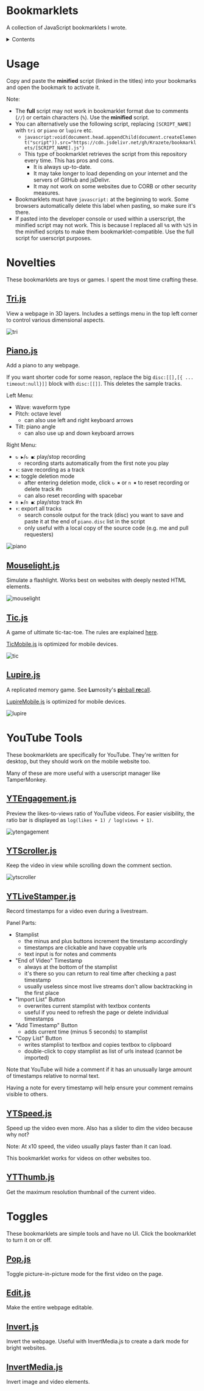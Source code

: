 # Bookmarklets

A collection of JavaScript bookmarklets I wrote.

<details>
<summary>Contents</summary>

- [Usage](#usage)
- [Novelties](#novelties)
  - [Tri.js](#trijs)
  - [Piano.js](#pianojs)
  - [Mouselight.js](#mouselightjs)
  - [Tic.js](#ticjs)
  - [Lupire.js](#lupirejs)
- [YouTube Tools](#youtube-tools)
  - [YTEngagement.js](#ytengagementjs)
  - [YTScroller.js](#ytscrollerjs)
  - [YTLiveStamper.js](#ytlivestamperjs)
  - [YTSpeed.js](#ytspeedjs)
  - [YTThumb.js](#ytthumbjs)
- [Toggles](#toggles)
  - [Pop.js](#popjs)
  - [Edit.js](#editjs)
  - [Invert.js](#invertjs)
  - [InvertMedia.js](#invertmediajs)

</details>

# Usage

Copy and paste the **minified** script (linked in the titles) into your bookmarks and open the bookmark to activate it.

Note:

- The **full** script may not work in bookmarklet format due to comments (`//`) or certain characters (`%`). Use the **minified** script.
- You can alternatively use the following script, replacing `[SCRIPT_NAME]` with `tri` or `piano` or `lupire` etc.
  - `javascript:void(document.head.appendChild(document.createElement("script")).src="https://cdn.jsdelivr.net/gh/Krazete/bookmarklets/[SCRIPT_NAME].js")`
  - This type of bookmarklet retrieves the script from this repository every time. This has pros and cons.
    - It is always up-to-date.
    - It may take longer to load depending on your internet and the servers of GitHub and jsDelivr.
    - It may not work on some websites due to CORB or other security measures.
- Bookmarklets must have `javascript:` at the beginning to work.  Some browsers automatically delete this label when pasting, so make sure it's there.
- If pasted into the developer console or used within a userscript, the minified script may not work. This is because I replaced all `%`s with `%25` in the minified scripts to make them bookmarklet-compatible. Use the full script for userscript purposes.

# Novelties

These bookmarklets are toys or games. I spent the most time crafting these.

## [Tri.js](https://raw.githubusercontent.com/Krazete/bookmarklets/master/min/tri.min.js)

View a webpage in 3D layers. Includes a settings menu in the top left corner to control various dimensional aspects.

![tri](https://github.com/Krazete/bookmarklets/blob/master/gif/tri.gif)

## [Piano.js](https://raw.githubusercontent.com/Krazete/bookmarklets/master/min/piano.min.js)

Add a piano to any webpage.

If you want shorter code for some reason, replace the big `disc:[[],[{ ... timeout:null}]]` block with `disc:[[]]`. This deletes the sample tracks.

Left Menu:

- Wave: waveform type
- Pitch: octave level
  - can also use left and right keyboard arrows
- Tilt: piano angle
  - can also use up and down keyboard arrows

Right Menu:

- `↻ ▶`/`↻ ◼`: play/stop recording
  - recording starts automatically from the first note you play
- `⬇`: save recording as a track
- `✖`: toggle deletion mode
  - after entering deletion mode, click `↻ ✖` or `n ✖` to reset recording or delete track #n
  - can also reset recording with spacebar
- `n ▶`/`n ◼`: play/stop track #n
- `⬆︎`: export all tracks
  - search console output for the track (disc) you want to save and paste it at the end of `piano.disc` list in the script
  - only useful with a local copy of the source code (e.g. me and pull requesters)

![piano](https://github.com/Krazete/bookmarklets/blob/master/gif/piano.gif)

## [Mouselight.js](https://raw.githubusercontent.com/Krazete/bookmarklets/master/min/mouselight.min.js)

Simulate a flashlight. Works best on websites with deeply nested HTML elements.

![mouselight](https://github.com/Krazete/bookmarklets/blob/master/gif/mouselight.gif)

## [Tic.js](https://raw.githubusercontent.com/Krazete/bookmarklets/master/min/tic.min.js)

A game of ultimate tic-tac-toe. The rules are explained [here](https://mathwithbaddrawings.com/2013/06/16/ultimate-tic-tac-toe/).

[TicMobile.js](https://raw.githubusercontent.com/Krazete/bookmarklets/master/min/ticmobile.min.js) is optimized for mobile devices.

![tic](https://github.com/Krazete/bookmarklets/blob/master/gif/tic.gif)

## [Lupire.js](https://raw.githubusercontent.com/Krazete/bookmarklets/master/min/lupire.min.js)

A replicated memory game. See **Lu**mosity's [**pi**nball **re**call](https://lumosity.com/brain-games/pinball-recall).

[LupireMobile.js](https://raw.githubusercontent.com/Krazete/bookmarklets/master/min/lupiremobile.min.js) is optimized for mobile devices.

![lupire](https://github.com/Krazete/bookmarklets/blob/master/gif/lupire.gif)

# YouTube Tools

These bookmarklets are specifically for YouTube. They're written for desktop, but they should work on the mobile website too.

Many of these are more useful with a userscript manager like TamperMonkey.

## [YTEngagement.js](https://raw.githubusercontent.com/Krazete/bookmarklets/master/min/ytengagement.min.js)

Preview the likes-to-views ratio of YouTube videos. For easier visibility, the ratio bar is displayed as `log(likes + 1) / log(views + 1)`.

![ytengagement](https://github.com/Krazete/bookmarklets/blob/master/gif/ytsentiment.gif)

## [YTScroller.js](https://raw.githubusercontent.com/Krazete/bookmarklets/master/min/ytscroller.min.js)

Keep the video in view while scrolling down the comment section.

![ytscroller](https://github.com/Krazete/bookmarklets/blob/master/gif/ytscroller.gif)

## [YTLiveStamper.js](https://raw.githubusercontent.com/Krazete/bookmarklets/master/min/ytlivestamper.min.js)

Record timestamps for a video even during a livestream.

Panel Parts:

- Stamplist
  - the minus and plus buttons increment the timestamp accordingly
  - timestamps are clickable and have copyable urls
  - text input is for notes and comments
- "End of Video" Timestamp
  - always at the bottom of the stamplist
  - it's there so you can return to real time after checking a past timestamp
  - usually useless since most live streams don't allow backtracking in the first place
- "Import List" Button
  - overwrites current stamplist with textbox contents
  - useful if you need to refresh the page or delete individual timestamps
- "Add Timestamp" Button
  - adds current time (minus 5 seconds) to stamplist
- "Copy List" Button
  - writes stamplist to textbox and copies textbox to clipboard
  - double-click to copy stamplist as list of urls instead (cannot be imported)

Note that YouTube will hide a comment if it has an unusually large amount of timestamps relative to normal text.

Having a note for every timestamp will help ensure your comment remains visible to others.

## [YTSpeed.js](https://raw.githubusercontent.com/Krazete/bookmarklets/master/min/ytspeed.min.js)

Speed up the video even more. Also has a slider to dim the video because why not?

Note: At x10 speed, the video usually plays faster than it can load.

This bookmarklet works for videos on other websites too.

## [YTThumb.js](https://raw.githubusercontent.com/Krazete/bookmarklets/master/min/ytthumb.min.js)

Get the maximum resolution thumbnail of the current video.

# Toggles

These bookmarklets are simple tools and have no UI. Click the bookmarklet to turn it on or off.

## [Pop.js](https://raw.githubusercontent.com/Krazete/bookmarklets/master/min/pop.min.js)

Toggle picture-in-picture mode for the first video on the page.

## [Edit.js](https://raw.githubusercontent.com/Krazete/bookmarklets/master/min/edit.min.js)

Make the entire webpage editable.

## [Invert.js](https://raw.githubusercontent.com/Krazete/bookmarklets/master/min/invert.min.js)

Invert the webpage. Useful with InvertMedia.js to create a dark mode for bright websites.

## [InvertMedia.js](https://raw.githubusercontent.com/Krazete/bookmarklets/master/min/invertmedia.min.js)

Invert image and video elements.
